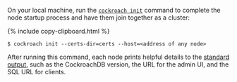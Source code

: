 On your local machine, run the [`cockroach init`](initialize-a-cluster.html) command to complete the node startup process and have them join together as a cluster:

{%  include copy-clipboard.html %}
~~~ shell
$ cockroach init --certs-dir=certs --host=<address of any node>
~~~

After running this command, each node prints helpful details to the [standard output](start-a-node.html#standard-output), such as the CockroachDB version, the URL for the admin UI, and the SQL URL for clients.
